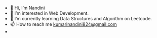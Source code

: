 - 👋 Hi, I’m Nandini
- 👀 I’m interested in Web Development.
- 🌱 I’m currently learning Data Structures and Algorithm on Leetcode.
- 📫 How to reach me kumarinandini824@gmail.com
- 

<!---
Nandini1468/Nandini1468 is a ✨ special ✨ repository because its `README.md` (this file) appears on your GitHub profile.
You can click the Preview link to take a look at your changes.
--->
